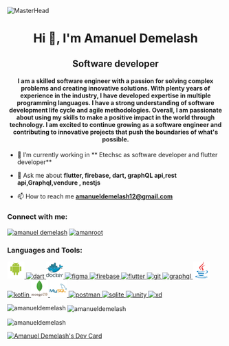 ![MasterHead](https://www.saratechnologies.com/images/mobile-app-banner.jpg)
<h1 align="center">Hi 👋, I'm Amanuel Demelash</h1>
<h2 align="center">Software developer </h2>
<h4 align="center">I am a skilled software engineer with a passion for solving complex problems and creating innovative solutions. With plenty years of experience in the industry, I have developed expertise in multiple programming languages. I have a strong understanding of software development life cycle and agile methodologies. Overall, I am passionate about using my skills to make a positive impact in the world through technology. I am excited to continue growing as a software engineer and contributing to innovative projects that push the boundaries of what's possible.</h4>




- 🔭 I’m currently working in ** Etechsc as software developer and flutter developer**

- 💬 Ask me about **flutter, firebase, dart, graphQL api,rest api,Graphql,vendure , nestjs**

- 📫 How to reach me **amanueldemelash12@gmail.com**

<h3 align="left">Connect with me:</h3>
<p align="left">
<a href="https://linkedin.com/in/amanuel demelash" target="blank"><img align="center" src="https://raw.githubusercontent.com/rahuldkjain/github-profile-readme-generator/master/src/images/icons/Social/linked-in-alt.svg" alt="amanuel demelash" height="30" width="40" /></a>
<a href="https://instagram.com/amanroot" target="blank"><img align="center" src="https://raw.githubusercontent.com/rahuldkjain/github-profile-readme-generator/master/src/images/icons/Social/instagram.svg" alt="amanroot" height="30" width="40" /></a>
</p>

<h3 align="left">Languages and Tools:</h3>
<p align="left"> <a href="https://developer.android.com" target="_blank" rel="noreferrer"> <img src="https://raw.githubusercontent.com/devicons/devicon/master/icons/android/android-original-wordmark.svg" alt="android" width="40" height="40"/> </a> <a href="https://dart.dev" target="_blank" rel="noreferrer"> <img src="https://www.vectorlogo.zone/logos/dartlang/dartlang-icon.svg" alt="dart" width="40" height="40"/> </a> <a href="https://www.docker.com/" target="_blank" rel="noreferrer"> <img src="https://raw.githubusercontent.com/devicons/devicon/master/icons/docker/docker-original-wordmark.svg" alt="docker" width="40" height="40"/> </a> <a href="https://www.figma.com/" target="_blank" rel="noreferrer"> <img src="https://www.vectorlogo.zone/logos/figma/figma-icon.svg" alt="figma" width="40" height="40"/> </a> <a href="https://firebase.google.com/" target="_blank" rel="noreferrer"> <img src="https://www.vectorlogo.zone/logos/firebase/firebase-icon.svg" alt="firebase" width="40" height="40"/> </a> <a href="https://flutter.dev" target="_blank" rel="noreferrer"> <img src="https://www.vectorlogo.zone/logos/flutterio/flutterio-icon.svg" alt="flutter" width="40" height="40"/> </a> <a href="https://git-scm.com/" target="_blank" rel="noreferrer"> <img src="https://www.vectorlogo.zone/logos/git-scm/git-scm-icon.svg" alt="git" width="40" height="40"/> </a> <a href="https://graphql.org" target="_blank" rel="noreferrer"> <img src="https://www.vectorlogo.zone/logos/graphql/graphql-icon.svg" alt="graphql" width="40" height="40"/> </a> <a href="https://www.java.com" target="_blank" rel="noreferrer"> <img src="https://raw.githubusercontent.com/devicons/devicon/master/icons/java/java-original.svg" alt="java" width="40" height="40"/> </a> <a href="https://kotlinlang.org" target="_blank" rel="noreferrer"> <img src="https://www.vectorlogo.zone/logos/kotlinlang/kotlinlang-icon.svg" alt="kotlin" width="40" height="40"/> </a> <a href="https://www.mongodb.com/" target="_blank" rel="noreferrer"> <img src="https://raw.githubusercontent.com/devicons/devicon/master/icons/mongodb/mongodb-original-wordmark.svg" alt="mongodb" width="40" height="40"/> </a> <a href="https://www.mysql.com/" target="_blank" rel="noreferrer"> <img src="https://raw.githubusercontent.com/devicons/devicon/master/icons/mysql/mysql-original-wordmark.svg" alt="mysql" width="40" height="40"/> </a> <a href="https://postman.com" target="_blank" rel="noreferrer"> <img src="https://www.vectorlogo.zone/logos/getpostman/getpostman-icon.svg" alt="postman" width="40" height="40"/> </a> <a href="https://www.sqlite.org/" target="_blank" rel="noreferrer"> <img src="https://www.vectorlogo.zone/logos/sqlite/sqlite-icon.svg" alt="sqlite" width="40" height="40"/> </a> <a href="https://unity.com/" target="_blank" rel="noreferrer"> <img src="https://www.vectorlogo.zone/logos/unity3d/unity3d-icon.svg" alt="unity" width="40" height="40"/> </a> <a href="https://www.adobe.com/products/xd.html" target="_blank" rel="noreferrer"> <img src="https://cdn.worldvectorlogo.com/logos/adobe-xd.svg" alt="xd" width="40" height="40"/> </a> </p>

<p><img align="left" src="https://github-readme-stats.vercel.app/api/top-langs?username=amanueldemelash&show_icons=true&locale=en&layout=compact" alt="amanueldemelash" /></p>

<p>&nbsp;<img align="center" src="https://github-readme-stats.vercel.app/api?username=amanueldemelash&show_icons=true&locale=en" alt="amanueldemelash" /></p>

<p><img align="center" src="https://github-readme-streak-stats.herokuapp.com/?user=amanueldemelash&" alt="amanueldemelash" /></p>

<a href="https://app.daily.dev/amanroot"><img src="https://api.daily.dev/devcards/7968f0d2686e445f9d3b304bf2039180.png?r=8f3" width="400" alt="Amanuel Demelash's Dev Card"/></a>
